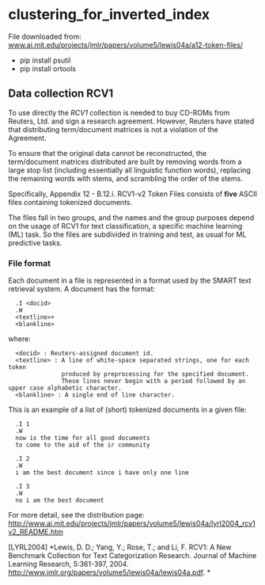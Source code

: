# clustering_for_inverted_index
File downloaded from: www.ai.mit.edu/projects/jmlr/papers/volume5/lewis04a/a12-token-files/

- pip install psutil
- pip install ortools

## Data collection RCV1

To use directly the *RCV1* collection is needed to buy CD-ROMs from Reuters, Ltd. and sign a research agreement.
However, Reuters have stated that distributing term/document matrices is not a violation of the Agreement.

To ensure that the original data cannot be reconstructed, the term/document matrices distributed are built by removing words from a large stop list (including essentially all linguistic function words), replacing the remaining words with stems, and scrambling the order of the stems.

Specifically, Appendix 12 - B.12.i. RCV1-v2 Token Files  consists of **five** ASCII files containing tokenized documents. 

The files fall in two groups, and the names and the group purposes depend on the usage of RCV1 for text classification, a specific machine learning (ML) task. So the files are subdivided in training and test, as usual for ML predictive tasks.


### File format

Each document in a file is represented in a format used by the SMART text retrieval system. A document has the format:

      .I <docid>
      .W
      <textline>+
      <blankline>


where:

      <docid> : Reuters-assigned document id. 
      <textline> : A line of white-space separated strings, one for each token 
                   produced by preprocessing for the specified document. 
                   These lines never begin with a period followed by an upper case alphabetic character.
      <blankline> : A single end of line character. 

This is an example of a list of (short) tokenized documents in a given file:

      .I 1
      .W
      now is the time for all good documents
      to come to the aid of the ir community
      
      .I 2
      .W
      i am the best document since i have only one line

      .I 3
      .W
      no i am the best document 


For more detail, see the distribution page: http://www.ai.mit.edu/projects/jmlr/papers/volume5/lewis04a/lyrl2004_rcv1v2_README.htm


[LYRL2004] *Lewis, D. D.; Yang, Y.; Rose, T.; and Li, F. RCV1: A New Benchmark Collection for Text Categorization Research. Journal of Machine Learning Research, 5:361-397, 2004. http://www.jmlr.org/papers/volume5/lewis04a/lewis04a.pdf. *
